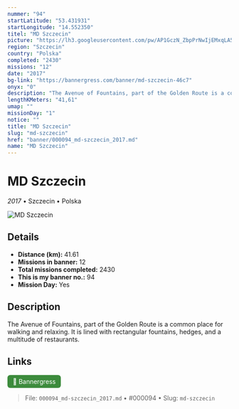 ```yaml
---
nummer: "94"
startLatitude: "53.431931"
startLongitude: "14.552350"
titel: "MD Szczecin"
picture: "https://lh3.googleusercontent.com/pw/AP1GczN_ZbpPrNwIjEMxqLA5hwkc2PkIME9XLsRzhmEfw1rPLLZczkp3PgamnJyiySybzm3233kcpC6SFsM9ucWMIzLQIVGwqhQsT7v5P2QCnhykdUN4JopBX247n9wZIwCT2Q3RBoat6N1QO23M9XPlMXVo1g=w1060-h314-s-no?authuser=0"
region: "Szczecin"
country: "Polska"
completed: "2430"
missions: "12"
date: "2017"
bg-link: "https://bannergress.com/banner/md-szczecin-46c7"
onyx: "0"
description: "The Avenue of Fountains, part of the Golden Route is a common place for walking and relaxing. It is lined with rectangular fountains, hedges, and a multitude of restaurants."
lengthKMeters: "41,61"
umap: ""
missionDay: "1"
notice: ""
title: "MD Szczecin"
slug: "md-szczecin"
href: "banner/000094_md-szczecin_2017.md"
name: "MD Szczecin"
---
```

# MD Szczecin

*2017* • Szczecin • Polska

![MD Szczecin](https://lh3.googleusercontent.com/pw/AP1GczN_ZbpPrNwIjEMxqLA5hwkc2PkIME9XLsRzhmEfw1rPLLZczkp3PgamnJyiySybzm3233kcpC6SFsM9ucWMIzLQIVGwqhQsT7v5P2QCnhykdUN4JopBX247n9wZIwCT2Q3RBoat6N1QO23M9XPlMXVo1g=w1060-h314-s-no?authuser=0)



## Details
- **Distance (km):** 41.61
- **Missions in banner:** 12
- **Total missions completed:** 2430
- **This is my banner no.:** 94
- **Mission Day:** Yes


## Description
The Avenue of Fountains, part of the Golden Route is a common place for walking and relaxing. It is lined with rectangular fountains, hedges, and a multitude of restaurants.



## Links
<a href="https://bannergress.com/banner/md-szczecin-46c7" target="_blank" style="display:inline-block;margin-right:8px;padding:6px 12px;background:#3c8b3c;color:#fff;text-decoration:none;border-radius:6px;">🔗 Bannergress</a>



> File: `000094_md-szczecin_2017.md`
> • #000094
> • Slug: `md-szczecin`
